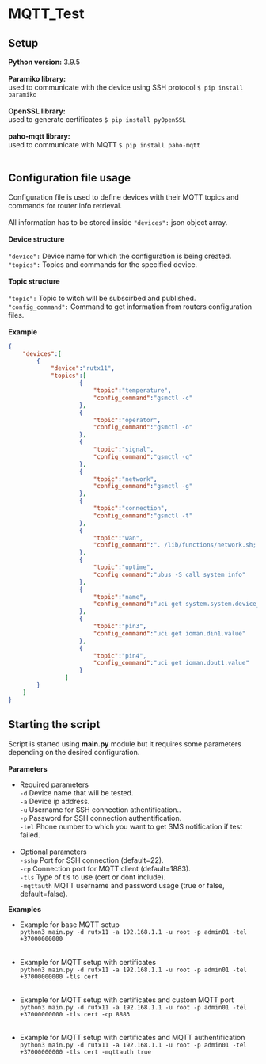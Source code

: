 # MQTT_Test
## Setup
**Python version:** 3.9.5 <br>
<br>
**Paramiko library:**<br>
used to communicate with the device using SSH protocol ```$ pip install paramiko```<br>
<br>
**OpenSSL library:**<br>
used to generate certificates ```$ pip install pyOpenSSL```<br>
<br>
**paho-mqtt library:**<br>
used to communicate with MQTT ```$ pip install paho-mqtt```<br>
<br>
## Configuration file usage
Configuration file is used to define devices with their MQTT topics and commands for router info retrieval.<br>
<br>
All information has to be stored inside ```"devices":``` json object array.<br>
<br>
**Device structure**<br>
<br>
```"device":``` Device name for which the configuration is being created.<br>
```"topics":``` Topics and commands for the specified device.<br>
<br>
**Topic structure**<br>
<br>
```"topic":``` Topic to witch will be subscirbed and published.<br>
```"config_command":``` Command to get information from routers configuration files.<br>
<br>
**Example**
```json
{ 
    "devices":[
        {
            "device":"rutx11",
            "topics":[
                    {
                        "topic":"temperature",
                        "config_command":"gsmctl -c"
                    },
                    {
                        "topic":"operator",
                        "config_command":"gsmctl -o"
                    },
                    {
                        "topic":"signal",
                        "config_command":"gsmctl -q"
                    },
                    {
                        "topic":"network",
                        "config_command":"gsmctl -g"
                    },
                    {
                        "topic":"connection",
                        "config_command":"gsmctl -t"
                    },
                    {
                        "topic":"wan",
                        "config_command":". /lib/functions/network.sh; network_find_wan NET_IF; network_get_ipaddr NET_ADDR ${NET_IF} ; echo ${NET_ADDR}"
                    },
                    {
                        "topic":"uptime",
                        "config_command":"ubus -S call system info"
                    },
                    {
                        "topic":"name",
                        "config_command":"uci get system.system.device_code"
                    },
                    {
                        "topic":"pin3",
                        "config_command":"uci get ioman.din1.value"
                    },
                    {
                        "topic":"pin4",
                        "config_command":"uci get ioman.dout1.value"
                    }  
                ]
        }
    ]
}
```


## Starting the script
Script is started using **main.py** module but it requires some parameters depending on the desired configuration.<br>
<br>
**Parameters**<br>
+ Required parameters<br>
```-d``` Device name that will be tested.<br>
```-a``` Device ip address.<br>
```-u``` Username for SSH connection athentification..<br>
```-p``` Password for SSH connection authentification.<br>
```-tel``` Phone number to which you want to get SMS notification if test failed.<br><br>
+ Optional parameters<br>
```-sshp``` Port for SSH connection (default=22).<br>
```-cp``` Connection port for MQTT client (default=1883).<br>
```-tls``` Type of tls to use (cert or dont include).<br>
```-mqttauth``` MQTT username and password usage (true or false, default=false).<br>

**Examples**<br>

* Example for base MQTT setup<br>
```python3 main.py -d rutx11 -a 192.168.1.1 -u root -p admin01 -tel +37000000000```<br><br>

* Example for MQTT setup with certificates<br>
```python3 main.py -d rutx11 -a 192.168.1.1 -u root -p admin01 -tel +37000000000 -tls cert```<br><br>

* Example for MQTT setup with certificates and custom MQTT port<br>
```python3 main.py -d rutx11 -a 192.168.1.1 -u root -p admin01 -tel +37000000000 -tls cert -cp 8883```<br><br>

* Example for MQTT setup with certificates and MQTT authentification<br>
```python3 main.py -d rutx11 -a 192.168.1.1 -u root -p admin01 -tel +37000000000 -tls cert -mqttauth true```<br><br>
